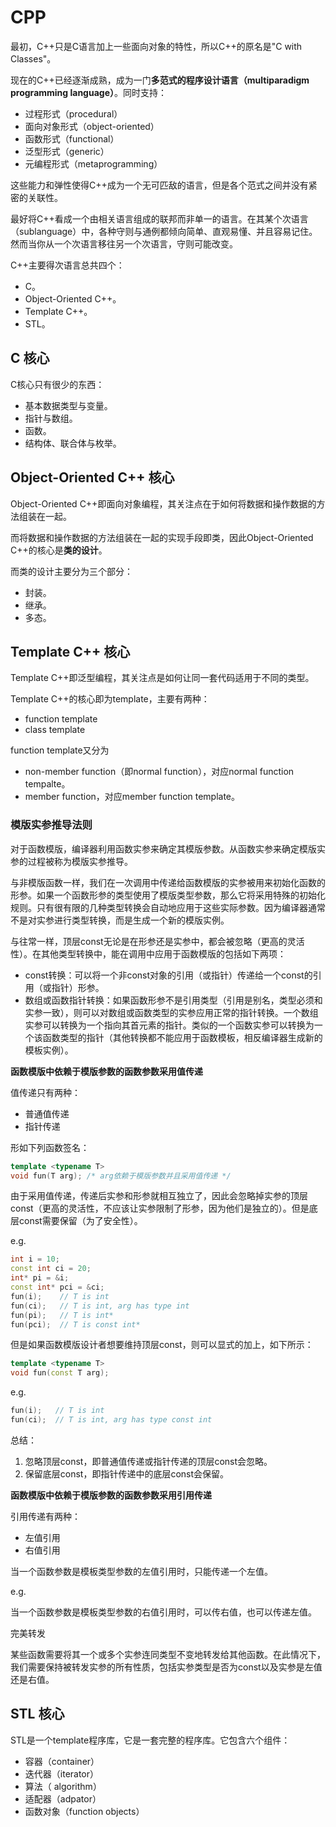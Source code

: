 # CPP

最初，C++只是C语言加上一些面向对象的特性，所以C++的原名是"C with Classes"。

现在的C++已经逐渐成熟，成为一门**多范式的程序设计语言（multiparadigm programming language）**。同时支持：
- 过程形式（procedural）
- 面向对象形式（object-oriented）
- 函数形式（functional）
- 泛型形式（generic）
- 元编程形式（metaprogramming）

这些能力和弹性使得C++成为一个无可匹敌的语言，但是各个范式之间并没有紧密的关联性。

最好将C++看成一个由相关语言组成的联邦而非单一的语言。在其某个次语言（sublanguage）中，各种守则与通例都倾向简单、直观易懂、并且容易记住。然而当你从一个次语言移往另一个次语言，守则可能改变。

C++主要得次语言总共四个：
- C。
- Object-Oriented C++。
- Template C++。
- STL。


## C 核心

C核心只有很少的东西：
- 基本数据类型与变量。
- 指针与数组。
- 函数。
- 结构体、联合体与枚举。



## Object-Oriented C++ 核心

Object-Oriented C++即面向对象编程，其关注点在于如何将数据和操作数据的方法组装在一起。

而将数据和操作数据的方法组装在一起的实现手段即类，因此Object-Oriented C++的核心是**类的设计**。

而类的设计主要分为三个部分：
- 封装。
- 继承。
- 多态。


## Template C++ 核心

Template C++即泛型编程，其关注点是如何让同一套代码适用于不同的类型。

Template C++的核心即为template，主要有两种：
- function template
- class template

function template又分为
- non-member function（即normal function），对应normal function tempalte。
- member function，对应member function template。


### 模版实参推导法则

对于函数模版，编译器利用函数实参来确定其模版参数。从函数实参来确定模版实参的过程被称为模版实参推导。

与非模版函数一样，我们在一次调用中传递给函数模版的实参被用来初始化函数的形参。如果一个函数形参的类型使用了模版类型参数，那么它将采用特殊的初始化规则。只有很有限的几种类型转换会自动地应用于这些实际参数。因为编译器通常不是对实参进行类型转换，而是生成一个新的模版实例。

与往常一样，顶层const无论是在形参还是实参中，都会被忽略（更高的灵活性）。在其他类型转换中，能在调用中应用于函数模版的包括如下两项：
- const转换：可以将一个非const对象的引用（或指针）传递给一个const的引用（或指针）形参。
- 数组或函数指针转换：如果函数形参不是引用类型（引用是别名，类型必须和实参一致），则可以对数组或函数类型的实参应用正常的指针转换。一个数组实参可以转换为一个指向其首元素的指针。类似的一个函数实参可以转换为一个该函数类型的指针（其他转换都不能应用于函数模板，相反编译器生成新的模板实例）。

**函数模版中依赖于模版参数的函数参数采用值传递**

值传递只有两种：
- 普通值传递
- 指针传递

形如下列函数签名：

```c++
template <typename T>
void fun(T arg); /* arg依赖于模版参数并且采用值传递 */
```

由于采用值传递，传递后实参和形参就相互独立了，因此会忽略掉实参的顶层const（更高的灵活性，不应该让实参限制了形参，因为他们是独立的）。但是底层const需要保留（为了安全性）。

e.g. 

```C++
int i = 10;
const int ci = 20;
int* pi = &i;
const int* pci = &ci;
fun(i);    // T is int
fun(ci);   // T is int, arg has type int
fun(pi);   // T is int*
fun(pci);  // T is const int*
```

但是如果函数模版设计者想要维持顶层const，则可以显式的加上，如下所示：
```c++
template <typename T>
void fun(const T arg);
```

e.g.

```C++
fun(i);   // T is int
fun(ci);  // T is int, arg has type const int 
```

总结：
1. 忽略顶层const，即普通值传递或指针传递的顶层const会忽略。
2. 保留底层const，即指针传递中的底层const会保留。


**函数模版中依赖于模版参数的函数参数采用引用传递**

引用传递有两种：
- 左值引用
- 右值引用

当一个函数参数是模板类型参数的左值引用时，只能传递一个左值。

e.g.

当一个函数参数是模板类型参数的右值引用时，可以传右值，也可以传递左值。













完美转发

某些函数需要将其一个或多个实参连同类型不变地转发给其他函数。在此情况下，我们需要保持被转发实参的所有性质，包括实参类型是否为const以及实参是左值还是右值。









## STL 核心

STL是一个template程序库，它是一套完整的程序库。它包含六个组件：
- 容器（container）
- 迭代器（iterator）
- 算法（ algorithm）
- 适配器（adpator）
- 函数对象（function objects）








